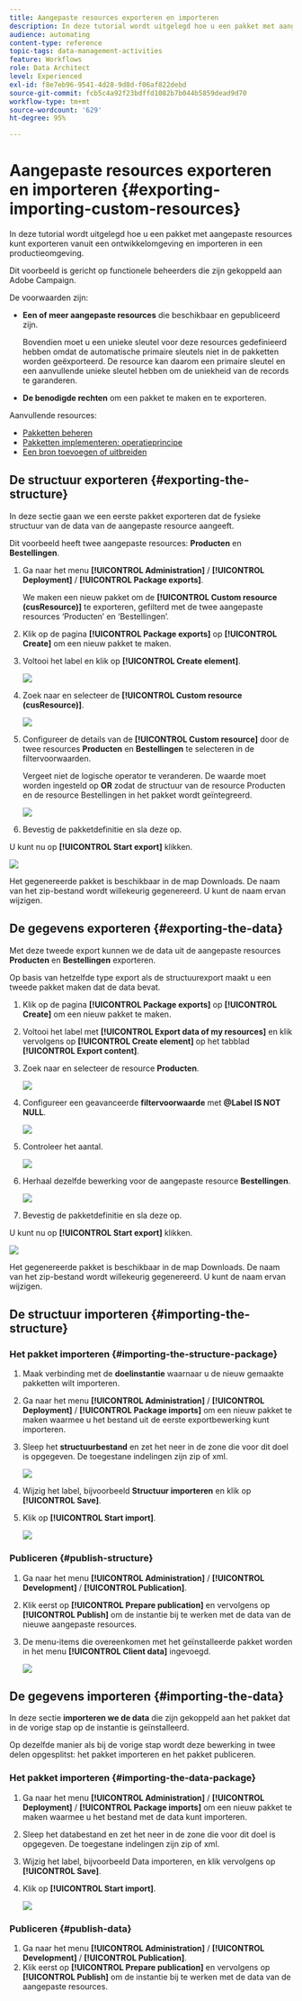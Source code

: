 ```yaml
---
title: Aangepaste resources exporteren en importeren
description: In deze tutorial wordt uitgelegd hoe u een pakket met aangepaste resources kunt exporteren en importeren.
audience: automating
content-type: reference
topic-tags: data-management-activities
feature: Workflows
role: Data Architect
level: Experienced
exl-id: f8e7eb96-9541-4d28-9d8d-f06af822debd
source-git-commit: fcb5c4a92f23bdffd1082b7b044b5859dead9d70
workflow-type: tm+mt
source-wordcount: '629'
ht-degree: 95%

---
```


# Aangepaste resources exporteren en importeren {#exporting-importing-custom-resources}

In deze tutorial wordt uitgelegd hoe u een pakket met aangepaste resources kunt exporteren vanuit een ontwikkelomgeving en importeren in een productieomgeving.

Dit voorbeeld is gericht op functionele beheerders die zijn gekoppeld aan Adobe Campaign.

De voorwaarden zijn:

* **Een of meer aangepaste resources** die beschikbaar en gepubliceerd zijn.

  Bovendien moet u een unieke sleutel voor deze resources gedefinieerd hebben omdat de automatische primaire sleutels niet in de pakketten worden geëxporteerd. De resource kan daarom een primaire sleutel en een aanvullende unieke sleutel hebben om de uniekheid van de records te garanderen.
* **De benodigde rechten** om een pakket te maken en te exporteren.

Aanvullende resources:

* [Pakketten beheren](../../automating/using/managing-packages.md)
* [Pakketten implementeren: operatieprincipe](../../developing/using/data-model-concepts.md)
* [Een bron toevoegen of uitbreiden](../../developing/using/key-steps-to-add-a-resource.md)

## De structuur exporteren {#exporting-the-structure}

In deze sectie gaan we een eerste pakket exporteren dat de fysieke structuur van de data van de aangepaste resource aangeeft.

Dit voorbeeld heeft twee aangepaste resources: **Producten** en **Bestellingen**.

1. Ga naar het menu **[!UICONTROL Administration]** / **[!UICONTROL Deployment]** / **[!UICONTROL Package exports]**.

   We maken een nieuw pakket om de **[!UICONTROL Custom resource (cusResource)]** te exporteren, gefilterd met de twee aangepaste resources ‘Producten’ en ‘Bestellingen’.

1. Klik op de pagina **[!UICONTROL Package exports]** op **[!UICONTROL Create]** om een nieuw pakket te maken.
1. Voltooi het label en klik op **[!UICONTROL Create element]**.

   ![](assets/cusresources_export1.png)

1. Zoek naar en selecteer de **[!UICONTROL Custom resource (cusResource)]**.

   ![](assets/cusresources_export2.png)

1. Configureer de details van de **[!UICONTROL Custom resource]** door de twee resources **Producten** en **Bestellingen** te selecteren in de filtervoorwaarden.

   Vergeet niet de logische operator te veranderen. De waarde moet worden ingesteld op **OR** zodat de structuur van de resource Producten en de resource Bestellingen in het pakket wordt geïntegreerd.

   ![](assets/cusresources_export3.png)

1. Bevestig de pakketdefinitie en sla deze op.

U kunt nu op **[!UICONTROL Start export]** klikken.

![](assets/cusresources_export4.png)

Het gegenereerde pakket is beschikbaar in de map Downloads. De naam van het zip-bestand wordt willekeurig gegenereerd. U kunt de naam ervan wijzigen.

## De gegevens exporteren {#exporting-the-data}

Met deze tweede export kunnen we de data uit de aangepaste resources **Producten** en **Bestellingen** exporteren.

Op basis van hetzelfde type export als de structuurexport maakt u een tweede pakket maken dat de data bevat.

1. Klik op de pagina **[!UICONTROL Package exports]** op **[!UICONTROL Create]** om een nieuw pakket te maken.
1. Voltooi het label met **[!UICONTROL Export data of my resources]** en klik vervolgens op **[!UICONTROL Create element]** op het tabblad **[!UICONTROL Export content]**.
1. Zoek naar en selecteer de resource **Producten**.

   ![](assets/cusresources_exportdata1.png)

1. Configureer een geavanceerde **filtervoorwaarde** met **@Label IS NOT NULL**.

   ![](assets/cusresources_exportdata2.png)

1. Controleer het aantal.

   ![](assets/cusresources_exportdata3.png)

1. Herhaal dezelfde bewerking voor de aangepaste resource **Bestellingen**.

   ![](assets/cusresources_exportdata4.png)

1. Bevestig de pakketdefinitie en sla deze op.

U kunt nu op **[!UICONTROL Start export]** klikken.

![](assets/cusresources_exportdata5.png)

Het gegenereerde pakket is beschikbaar in de map Downloads. De naam van het zip-bestand wordt willekeurig gegenereerd. U kunt de naam ervan wijzigen.

## De structuur importeren {#importing-the-structure}

### Het pakket importeren {#importing-the-structure-package}

1. Maak verbinding met de **doelinstantie** waarnaar u de nieuw gemaakte pakketten wilt importeren.
1. Ga naar het menu **[!UICONTROL Administration]** / **[!UICONTROL Deployment]** / **[!UICONTROL Package imports]** om een nieuw pakket te maken waarmee u het bestand uit de eerste exportbewerking kunt importeren.
1. Sleep het **structuurbestand** en zet het neer in de zone die voor dit doel is opgegeven. De toegestane indelingen zijn zip of xml.

   ![](assets/cusresources_import2.png)

1. Wijzig het label, bijvoorbeeld **Structuur importeren** en klik op **[!UICONTROL Save]**.
1. Klik op **[!UICONTROL Start import]**.

   ![](assets/cusresources_import3.png)

### Publiceren {#publish-structure}

1. Ga naar het menu **[!UICONTROL Administration]** / **[!UICONTROL Development]** / **[!UICONTROL Publication]**.
1. Klik eerst op **[!UICONTROL Prepare publication]** en vervolgens op **[!UICONTROL Publish]** om de instantie bij te werken met de data van de nieuwe aangepaste resources.
1. De menu-items die overeenkomen met het geïnstalleerde pakket worden in het menu **[!UICONTROL Client data]** ingevoegd.

   ![](assets/cusresources_import1.png)

## De gegevens importeren {#importing-the-data}

In deze sectie **importeren we de data** die zijn gekoppeld aan het pakket dat in de vorige stap op de instantie is geïnstalleerd.

Op dezelfde manier als bij de vorige stap wordt deze bewerking in twee delen opgesplitst: het pakket importeren en het pakket publiceren.

### Het pakket importeren {#importing-the-data-package}

1. Ga naar het menu **[!UICONTROL Administration]** / **[!UICONTROL Deployment]** / **[!UICONTROL Package imports]** om een nieuw pakket te maken waarmee u het bestand met de data kunt importeren.
1. Sleep het databestand en zet het neer in de zone die voor dit doel is opgegeven. De toegestane indelingen zijn zip of xml.
1. Wijzig het label, bijvoorbeeld Data importeren, en klik vervolgens op **[!UICONTROL Save]**.
1. Klik op **[!UICONTROL Start import]**.

   ![](assets/cusresources_importdata.png)

### Publiceren {#publish-data}

1. Ga naar het menu **[!UICONTROL Administration]** / **[!UICONTROL Development]** / **[!UICONTROL Publication]**.
1. Klik eerst op **[!UICONTROL Prepare publication]** en vervolgens op **[!UICONTROL Publish]** om de instantie bij te werken met de data van de aangepaste resources.
